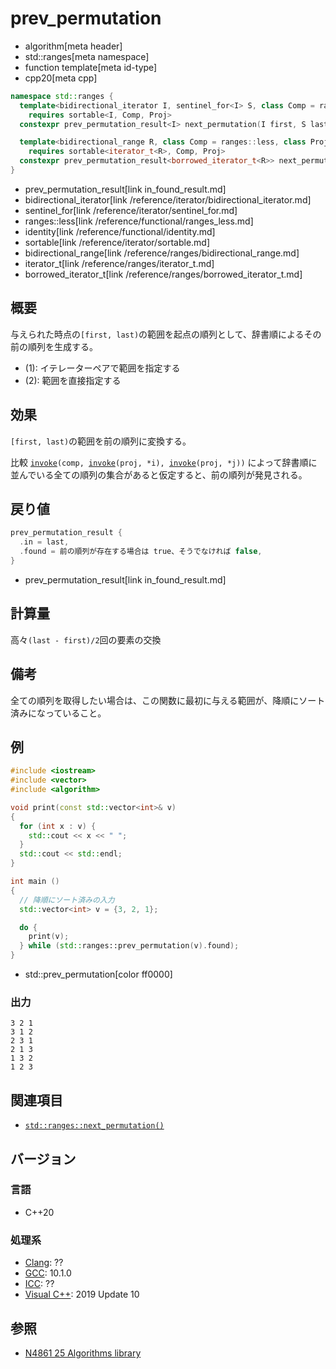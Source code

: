 # prev_permutation
* algorithm[meta header]
* std::ranges[meta namespace]
* function template[meta id-type]
* cpp20[meta cpp]

```cpp
namespace std::ranges {
  template<bidirectional_iterator I, sentinel_for<I> S, class Comp = ranges::less, class Proj = identity>
    requires sortable<I, Comp, Proj>
  constexpr prev_permutation_result<I> next_permutation(I first, S last, Comp comp = {}, Proj proj = {});             // (1)

  template<bidirectional_range R, class Comp = ranges::less, class Proj = identity>
    requires sortable<iterator_t<R>, Comp, Proj>
  constexpr prev_permutation_result<borrowed_iterator_t<R>> next_permutation(R&& r, Comp comp = {}, Proj proj = {});  // (2)
}
```
* prev_permutation_result[link in_found_result.md]
* bidirectional_iterator[link /reference/iterator/bidirectional_iterator.md]
* sentinel_for[link /reference/iterator/sentinel_for.md]
* ranges::less[link /reference/functional/ranges_less.md]
* identity[link /reference/functional/identity.md]
* sortable[link /reference/iterator/sortable.md]
* bidirectional_range[link /reference/ranges/bidirectional_range.md]
* iterator_t[link /reference/ranges/iterator_t.md]
* borrowed_iterator_t[link /reference/ranges/borrowed_iterator_t.md]

## 概要
与えられた時点の`[first, last)`の範囲を起点の順列として、辞書順によるその前の順列を生成する。

* (1): イテレーターペアで範囲を指定する
* (2): 範囲を直接指定する

## 効果
`[first, last)`の範囲を前の順列に変換する。

比較 [`invoke`](/reference/functional/invoke.md)`(comp, `[`invoke`](/reference/functional/invoke.md)`(proj, *i), `[`invoke`](/reference/functional/invoke.md)`(proj, *j))` によって辞書順に並んでいる全ての順列の集合があると仮定すると、前の順列が発見される。

## 戻り値
```cpp
prev_permutation_result {
  .in = last,
  .found = 前の順列が存在する場合は true、そうでなければ false,
}
```
* prev_permutation_result[link in_found_result.md]


## 計算量
高々`(last - first)/2`回の要素の交換


## 備考
全ての順列を取得したい場合は、この関数に最初に与える範囲が、降順にソート済みになっていること。


## 例
```cpp example
#include <iostream>
#include <vector>
#include <algorithm>

void print(const std::vector<int>& v)
{
  for (int x : v) {
    std::cout << x << " ";
  }
  std::cout << std::endl;
}

int main ()
{
  // 降順にソート済みの入力
  std::vector<int> v = {3, 2, 1};

  do {
    print(v);
  } while (std::ranges::prev_permutation(v).found);
}
```
* std::prev_permutation[color ff0000]

### 出力
```
3 2 1 
3 1 2 
2 3 1 
2 1 3 
1 3 2 
1 2 3 
```

## 関連項目
- [`std::ranges::next_permutation()`](ranges_next_permutation.md)

## バージョン
### 言語
- C++20

### 処理系
- [Clang](/implementation.md#clang): ??
- [GCC](/implementation.md#gcc): 10.1.0
- [ICC](/implementation.md#icc): ??
- [Visual C++](/implementation.md#visual_cpp): 2019 Update 10

## 参照
- [N4861 25 Algorithms library](https://timsong-cpp.github.io/cppwp/n4861/algorithms)
